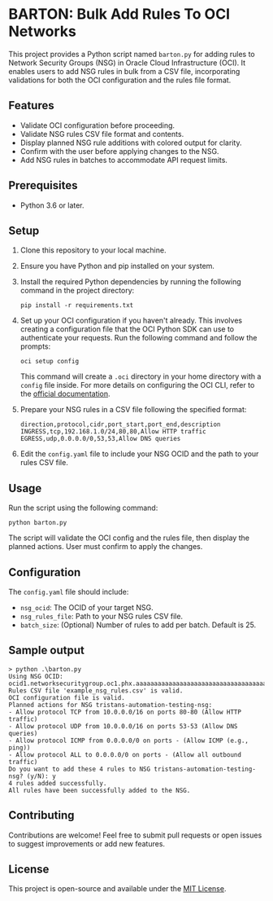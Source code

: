 # BARTON: Bulk Add Rules To OCI Networks

This project provides a Python script named `barton.py` for adding rules to Network Security Groups (NSG) in Oracle Cloud Infrastructure (OCI). It enables users to add NSG rules in bulk from a CSV file, incorporating validations for both the OCI configuration and the rules file format.

## Features

- Validate OCI configuration before proceeding.
- Validate NSG rules CSV file format and contents.
- Display planned NSG rule additions with colored output for clarity.
- Confirm with the user before applying changes to the NSG.
- Add NSG rules in batches to accommodate API request limits.

## Prerequisites

- Python 3.6 or later.

## Setup

1. Clone this repository to your local machine.

2. Ensure you have Python and pip installed on your system.

3. Install the required Python dependencies by running the following command in the project directory:

   ```
   pip install -r requirements.txt
   ```

4. Set up your OCI configuration if you haven't already. This involves creating a configuration file that the OCI Python SDK can use to authenticate your requests. Run the following command and follow the prompts:

   ```
   oci setup config
   ```

   This command will create a `.oci` directory in your home directory with a `config` file inside. For more details on configuring the OCI CLI, refer to the [official documentation](https://docs.oracle.com/en-us/iaas/Content/API/Concepts/sdkconfig.htm).

5. Prepare your NSG rules in a CSV file following the specified format:

   ```
   direction,protocol,cidr,port_start,port_end,description
   INGRESS,tcp,192.168.1.0/24,80,80,Allow HTTP traffic
   EGRESS,udp,0.0.0.0/0,53,53,Allow DNS queries
   ```

6. Edit the `config.yaml` file to include your NSG OCID and the path to your rules CSV file.

## Usage

Run the script using the following command:

```
python barton.py
```

The script will validate the OCI config and the rules file, then display the planned actions. User must confirm to apply the changes.

## Configuration

The `config.yaml` file should include:

- `nsg_ocid`: The OCID of your target NSG.
- `nsg_rules_file`: Path to your NSG rules CSV file.
- `batch_size`: (Optional) Number of rules to add per batch. Default is 25.

## Sample output

```
> python .\barton.py
Using NSG OCID: ocid1.networksecuritygroup.oc1.phx.aaaaaaaaaaaaaaaaaaaaaaaaaaaaaaaaaaaaaaaaaaaaaaaaaaaaaaaaaaaa
Rules CSV file 'example_nsg_rules.csv' is valid.
OCI configuration file is valid.
Planned actions for NSG tristans-automation-testing-nsg:
- Allow protocol TCP from 10.0.0.0/16 on ports 80-80 (Allow HTTP traffic)
- Allow protocol UDP from 10.0.0.0/16 on ports 53-53 (Allow DNS queries)
- Allow protocol ICMP from 0.0.0.0/0 on ports - (Allow ICMP (e.g., ping))
- Allow protocol ALL to 0.0.0.0/0 on ports - (Allow all outbound traffic)
Do you want to add these 4 rules to NSG tristans-automation-testing-nsg? (y/N): y
4 rules added successfully.
All rules have been successfully added to the NSG.
```

## Contributing

Contributions are welcome! Feel free to submit pull requests or open issues to suggest improvements or add new features.

## License

This project is open-source and available under the [MIT License](LICENSE).
